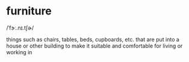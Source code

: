 # furniture
/ˈfɝː.nɪ.tʃɚ/

things such as chairs, tables, beds, cupboards, etc. that are put into a house or other building to make it suitable and comfortable for living or working in